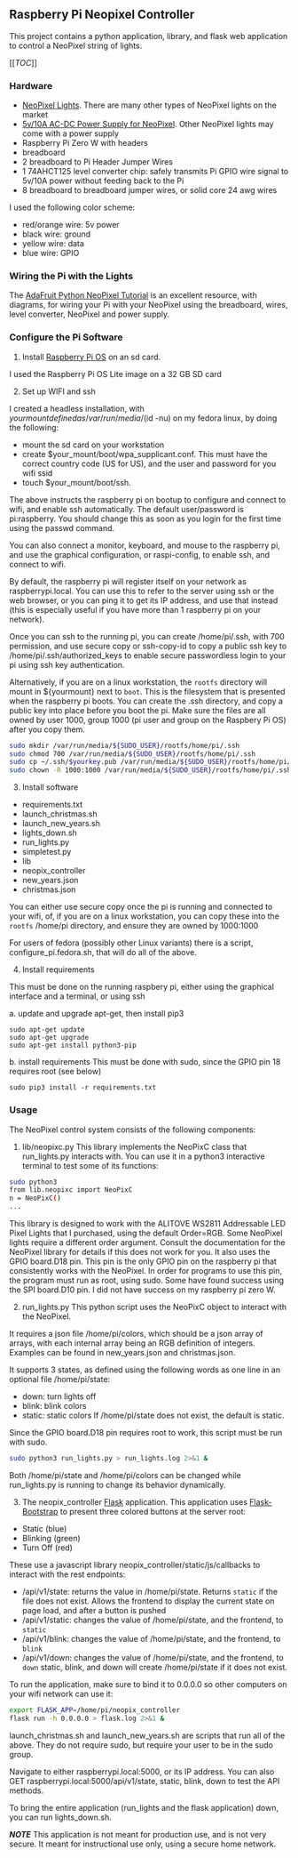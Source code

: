 Raspberry Pi Neopixel Controller
---

This project contains a python application,
library, and flask web application to control
a NeoPixel string of lights.

[[_TOC_]]

### Hardware

- [NeoPixel Lights](https://www.amazon.com/gp/product/B06XD72LYM). There are many other
types of NeoPixel lights on the market
- [5v/10A AC-DC Power Supply for NeoPixel](https://www.amazon.com/gp/product/B01M0KLECZ). 
Other NeoPixel lights may come with a power supply
- Raspberry Pi Zero W with headers
- breadboard
- 2 breadboard to Pi Header Jumper Wires
- 1 74AHCT125 level converter chip: safely transmits Pi GPIO wire signal to
5v/10A power without feeding back to the Pi
- 8 breadboard to breadboard jumper wires, or solid core 24 awg wires

I used the following color scheme:
- red/orange wire: 5v power
- black wire: ground
- yellow wire: data
- blue wire: GPIO

### Wiring the Pi with the Lights

The [AdaFruit Python NeoPixel Tutorial](https://learn.adafruit.com/neopixels-on-raspberry-pi) is an excellent resource, with diagrams, for
wiring your Pi with your NeoPixel using the breadboard, wires, level converter,
NeoPixel and power supply.

### Configure the Pi Software

1. Install [Raspberry Pi OS](https://www.raspberrypi.org/software/operating-systems/) on an sd card.

I used the Raspberry Pi OS Lite image on a 32 GB SD card

2. Set up WIFI and ssh

I created a headless installation, with $yourmount defined as
/var/run/media/$(id -nu) on my fedora linux, by doing the following:
- mount the sd card on your workstation
- create $your_mount/boot/wpa_supplicant.conf. This must have the
correct country code (US for US), and the user and password for you 
wifi ssid
- touch $your_mount/boot/ssh.

The above instructs the raspberry pi on bootup to configure and connect to
wifi, and enable ssh automatically. The default user/password is pi:raspberry.
You should change this as soon as you login for the first time using the
passwd command.

You can also connect a monitor, keyboard, and mouse to the raspberry pi, and
use the graphical configuration, or raspi-config, to enable ssh, and connect to
wifi.

By default, the raspberry pi will register itself on your network as
raspberrypi.local. You can use this to refer to the server using ssh or
the web browser, or you can ping it to get its IP address, and use that
instead (this is especially useful if you have more than 1 raspberry pi
on your network).

Once you can ssh to the running pi, you can create /home/pi/.ssh, with 700
permission, and use secure copy or ssh-copy-id to copy a public ssh key to 
/home/pi/.ssh/authorized_keys to enable secure passwordless login to your pi
using ssh key authentication.

Alternatively, if you are on a linux workstation, the `rootfs` directory will mount
in ${yourmount} next to `boot`. This is the filesystem that is presented when the
raspberry pi boots. You can create the .ssh directory, and copy a public key into place 
before you boot the pi. Make sure the files are all owned by user 1000, group 1000
(pi user and group on the Raspbery Pi OS) after you copy them.

```bash
sudo mkdir /var/run/media/${SUDO_USER}/rootfs/home/pi/.ssh
sudo chmod 700 /var/run/media/${SUDO_USER}/rootfs/home/pi/.ssh
sudo cp ~/.ssh/$yourkey.pub /var/run/media/${SUDO_USER}/rootfs/home/pi/.ssh/authorized_keys
sudo chown -R 1000:1000 /var/run/media/${SUDO_USER}/rootfs/home/pi/.ssh
```

3. Install software

- requirements.txt
- launch_christmas.sh
- launch_new_years.sh
- lights_down.sh
- run_lights.py
- simpletest.py
- lib
- neopix_controller
- new_years.json
- christmas.json

You can either use secure copy once the pi is running and connected to your wifi,
of, if you are on a linux workstation, you can copy these into the `rootfs`
/home/pi directory, and ensure they are owned by 1000:1000

For users of fedora (possibly other Linux variants) there is a script,
configure_pi.fedora.sh, that will do all of the above.

4. Install requirements

This must be done on the running raspbery pi, either using the graphical interface
and a terminal, or using ssh

a. update and upgrade apt-get, then install pip3
```
sudo apt-get update
sudo apt-get upgrade
sudo apt-get install python3-pip
```

b. install requirements
This must be done with sudo, since the GPIO pin 18 requires root (see below)
```
sudo pip3 install -r requirements.txt
```

### Usage

The NeoPixel control system consists of the following components:

1. lib/neopixc.py
This library implements the NeoPixC class that run_lights.py interacts with.
You can use it in a python3 interactive terminal to test some of its functions:

```bash
sudo python3
from lib.neopixc import NeoPixC
n = NeoPixC()
...
```

This library is designed to work with the ALITOVE WS2811 Addressable LED Pixel
Lights that I purchased, using the default Order=RGB. Some NeoPixel lights
require a different order argument. Consult the documentation for the NeoPixel
library for details if this does not work for you. It also uses the GPIO
board.D18 pin. This pin is the only GPIO pin on the raspberry pi that consistently
works with the NeoPixel. In order for programs to use this pin, the program must
run as root, using sudo. Some have found success using the SPI board.D10 pin.
I did not have success on my raspberry pi zero W. 

2. run_lights.py
This python script uses the NeoPixC object to interact with the NeoPixel.

It requires a json file /home/pi/colors, which should be a json array of arrays,
with each internal array being an RGB definition of integers. Examples can be
found in new_years.json and christmas.json.

It supports 3 states, as defined using the following words as one line in an
optional file /home/pi/state:
- down: turn lights off
- blink: blink colors
- static: static colors
If /home/pi/state does not exist, the default is static.

Since the GPIO board.D18 pin requires root to work, this script must
be run with sudo.

```bash
sudo python3 run_lights.py > run_lights.log 2>&1 &
```

Both /home/pi/state and /home/pi/colors can be changed while run_lights.py is
running to change its behavior dynamically.

3. The neopix_controller [Flask](https://flask.palletsprojects.com/en/1.1.x/) application. This application uses [Flask-Bootstrap](https://pythonhosted.org/Flask-Bootstrap/) to present three colored buttons at the server root:
- Static (blue)
- Blinking (green)
- Turn Off (red)

These use a javascript library neopix_controller/static/js/callbacks to interact
with the rest endpoints:
- /api/v1/state: returns the value in /home/pi/state. Returns
`static` if the file does not exist. Allows the frontend to display the
current state on page load, and after a button is pushed
- /api/v1/static: changes the value of /home/pi/state, and the frontend, to `static`
- /api/v1/blink: changes the value of /home/pi/state, and the frontend, to `blink`
- /api/v1/down: changes the value of /home/pi/state, and the frontend, to `down`
static, blink, and down will create /home/pi/state if it does not exist.

To run the application, make sure to bind it to 0.0.0.0 so other
computers on your wifi network can use it:

```bash
export FLASK_APP=/home/pi/neopix_controller
flask run -h 0.0.0.0 > flask.log 2>&1 &
```

launch_christmas.sh and launch_new_years.sh are scripts that run all of the above.
They do not require sudo, but require your user to be in the sudo group.

Navigate to either raspberrypi.local:5000, or its IP address.
You can also GET raspberrypi.local:5000/api/v1/state, static, blink, down
to test the API methods.

To bring the entire application (run_lights and the flask application) down,
you can run lights_down.sh.

***NOTE*** This application is not meant for production use, and is not very secure. It
meant for instructional use only, using a secure home network.

